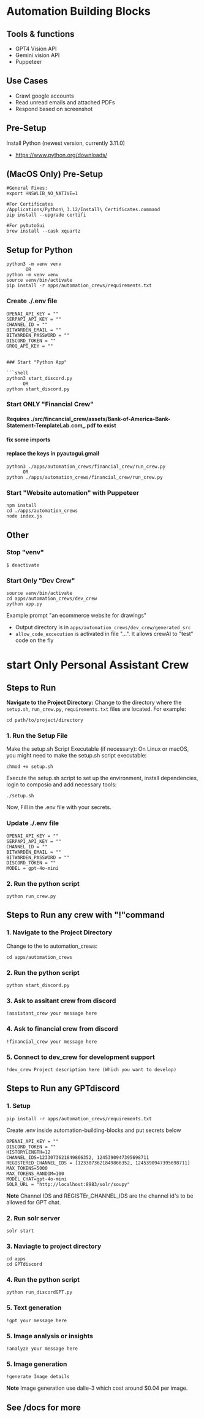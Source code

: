 # Automation Building Blocks

## Tools & functions

- GPT4 Vision API
- Gemini vision API
- Puppeteer

## Use Cases

- Crawl google accounts
- Read unread emails and attached PDFs
- Respond based on screenshot

## Pre-Setup

Install Python (newest version, currently 3.11.0)

- https://www.python.org/downloads/


## (MacOS Only) Pre-Setup

```shell
#General Fixes:
export HNSWLIB_NO_NATIVE=1

#For Certificates
/Applications/Python\ 3.12/Install\ Certificates.command
pip install --upgrade certifi

#For pyAutoGui
brew install --cask xquartz
```

## Setup for Python

```shell
python3 -m venv venv
       OR
python -m venv venv
source venv/bin/activate
pip install -r apps/automation_crews/requirements.txt
```

### Create ./.env file

```
OPENAI_API_KEY = ""
SERPAPI_API_KEY = ""
CHANNEL_ID = ""
BITWARDEN_EMAIL = ""
BITWARDEN_PASSWORD = ""
DISCORD_TOKEN = ""
GROQ_API_KEY = ""
```
```

### Start "Python App"

```shell
python3 start_discord.py
      OR
python start_discord.py

```


### Start ONLY "Financial Crew"
#### Requires ./src/fincancial_crew/assets/Bank-of-America-Bank-Statement-TemplateLab.com_.pdf to exist
#### fix some imports
#### replace the keys in pyautogui.gmail

```shell
python3 ./apps/automation_crews/financial_crew/run_crew.py
      OR
python ./apps/automation_crews/financial_crew/run_crew.py

```

### Start "Website automation" with Puppeteer

```shell
npm install
cd ./apps/automation_crews
node index.js
```

## Other

### Stop "venv"

```shell
$ deactivate
```

### Start Only "Dev Crew"
```shell
source venv/bin/activate
cd apps/automation_crews/dev_crew
python app.py
```
Example prompt "an ecommerce website for drawings"
- Output directory is in `apps/automation_crews/dev_crew/generated_src`
- `allow_code_excecution` is activated in file "...". It allows crewAI to "test" code on the fly

# start Only Personal Assistant Crew

## Steps to Run
**Navigate to the Project Directory:**
Change to the directory where the `setup.sh`, `run_crew.py`, `requirements.txt` files are located. For example:
```shell
cd path/to/project/directory
```

### 1. Run the Setup File
Make the setup.sh Script Executable (if necessary):
On Linux or macOS, you might need to make the setup.sh script executable:
```shell
chmod +x setup.sh
```
Execute the setup.sh script to set up the environment, install dependencies, login to composio and 
add necessary tools:
```shell
./setup.sh
```
Now, Fill in the .env file with your secrets.

### Update ./.env file

```
OPENAI_API_KEY = ""
SERPAPI_API_KEY = ""
CHANNEL_ID = ""
BITWARDEN_EMAIL = ""
BITWARDEN_PASSWORD = ""
DISCORD_TOKEN = ""
MODEL = gpt-4o-mini
```
### 2. Run the python script
```shell
python run_crew.py
```

## Steps to Run any crew with "!"command

### 1. Navigate to the Project Directory

Change to the to automation_crews:
```shell
cd apps/automation_crews
```

### 2. Run the python script
```shell
python start_discord.py
```
### 3. Ask to assitant crew from discord

```
!assistant_crew your message here
```

### 4. Ask to financial crew from discord

```
!financial_crew your message here
```

### 5. Connect to dev_crew for development support

```
!dev_crew Project description here (Which you want to develop)
```

## Steps to Run any GPTdiscord

### 1. Setup

```shell
pip install -r apps/automation_crews/requirements.txt
```
Create .env inside automation-building-blocks and put secrets below
```shell
OPENAI_API_KEY = ""
DISCORD_TOKEN = ""
HISTORYLENGTH=12
CHANNEL_IDS=1233073621849866352, 1245390947395698711 
REGISTERED_CHANNEL_IDS = [1233073621849866352, 1245390947395698711]
MAX_TOKENS=5000
MAX_TOKENS_RANDOM=100
MODEL_CHAT=gpt-4o-mini
SOLR_URL = "http://localhost:8983/solr/soupy"
```
**Note**
Channel IDS and REGISTEr_CHANNEL_IDS are the channel id's to be allowed for GPT chat.

### 2. Run solr server

```shell
solr start
```
### 3. Naviagte to project directory

```shell
cd apps
cd GPTdiscord
```
### 4. Run the python script
```shell
python run_discordGPT.py
```
### 5. Text generation 

```
!gpt your message here
```

### 5. Image analysis or insights

```
!analyze your message here
```

### 5. Image generation

```
!generate Image details
```
**Note**
Image generation use dalle-3 which cost around $0.04 per image.  

## See /docs for more
